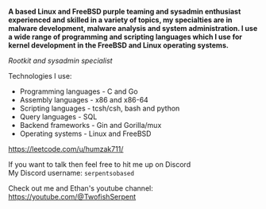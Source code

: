 **A based Linux and FreeBSD purple teaming and sysadmin enthusiast experienced and skilled in a variety of topics, my specialties are in malware development, malware analysis and system administration.
I use a wide range of programming and scripting languages which I use for kernel development in the FreeBSD and Linux operating systems.**

*Rootkit and sysadmin specialist*

Technologies I use:<br>
- Programming languages - C and Go
- Assembly languages - x86 and x86-64
- Scripting languages - tcsh/csh, bash and python
- Query languages - SQL
- Backend frameworks - Gin and Gorilla/mux
- Operating systems - Linux and FreeBSD

https://leetcode.com/u/humzak711/

If you want to talk then feel free to hit me up on Discord<br>
My Discord username: `serpentsobased`

Check out me and Ethan's youtube channel: https://youtube.com/@TwofishSerpent
